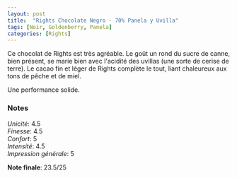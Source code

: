 ```yaml
---
layout: post
title:  "Rights Chocolate Negro - 70% Panela y Uvilla"
tags: [Noir, Goldenberry, Panela] 
categories: [Rights]
---
```


Ce chocolat de Rights est très agréable. Le goût un rond du sucre de canne, bien présent, se marie bien avec l'acidité des uvillas (une sorte de cerise de terre). Le cacao fin et léger de Rights complète le tout, liant chaleureux aux tons de pêche et de miel.

Une performance solide.


### Notes

_Unicité_: 4.5  
_Finesse_: 4.5  
_Confort_: 5  
_Intensité_: 4.5  
_Impression générale_: 5

**Note finale**: 23.5/25